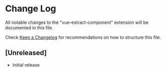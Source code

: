 # Change Log

All notable changes to the "vue-extract-component" extension will be documented in this file.

Check [Keep a Changelog](http://keepachangelog.com/) for recommendations on how to structure this file.

## [Unreleased]

- Initial release